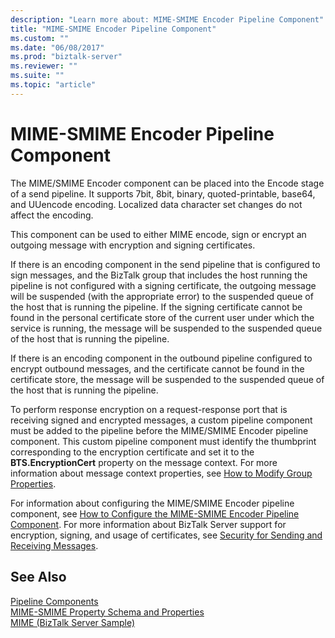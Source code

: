 ```yaml
---
description: "Learn more about: MIME-SMIME Encoder Pipeline Component"
title: "MIME-SMIME Encoder Pipeline Component"
ms.custom: ""
ms.date: "06/08/2017"
ms.prod: "biztalk-server"
ms.reviewer: ""
ms.suite: ""
ms.topic: "article"
---
```

# MIME-SMIME Encoder Pipeline Component
The MIME/SMIME Encoder component can be placed into the Encode stage of a send pipeline. It supports 7bit, 8bit, binary, quoted-printable, base64, and UUencode encoding. Localized data character set changes do not affect the encoding.  
  
 This component can be used to either MIME encode, sign or encrypt an outgoing message with encryption and signing certificates.  
  
 If there is an encoding component in the send pipeline that is configured to sign messages, and the BizTalk group that includes the host running the pipeline is not configured with a signing certificate, the outgoing message will be suspended (with the appropriate error) to the suspended queue of the host that is running the pipeline. If the signing certificate cannot be found in the personal certificate store of the current user under which the service is running, the message will be suspended to the suspended queue of the host that is running the pipeline.  
  
 If there is an encoding component in the outbound pipeline configured to encrypt outbound messages, and the certificate cannot be found in the certificate store, the message will be suspended to the suspended queue of the host that is running the pipeline.  
  
 To perform response encryption on a request-response port that is receiving signed and encrypted messages, a custom pipeline component must be added to the pipeline before the MIME/SMIME Encoder pipeline component. This custom pipeline component must identify the thumbprint corresponding to the encryption certificate and set it to the **BTS.EncryptionCert** property on the message context. For more information about message context properties, see [How to Modify Group Properties](../core/how-to-modify-group-properties.md).  
  
 For information about configuring the MIME/SMIME Encoder pipeline component, see [How to Configure the MIME-SMIME Encoder Pipeline Component](../core/how-to-configure-the-mime-smime-encoder-pipeline-component.md). For more information about BizTalk Server support for encryption, signing, and usage of certificates, see [Security for Sending and Receiving Messages](../core/security-for-sending-and-receiving-messages.md).  
  
## See Also  
 [Pipeline Components](../core/pipeline-components.md)   
 [MIME-SMIME Property Schema and Properties](../core/mime-smime-property-schema-and-properties.md)   
 [MIME (BizTalk Server Sample)](../core/mime-biztalk-server-sample.md)
